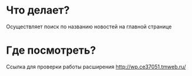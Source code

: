 # Что делает?
Осуществляет поиск по названию новостей на главной странице

# Где посмотреть?
Ссылка для проверки работы расширения
http://wp.ce37051.tmweb.ru/
